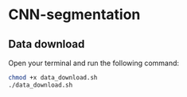 # CNN-segmentation

## Data download
Open your terminal and run the following command: 
```bash
chmod +x data_download.sh
./data_download.sh

